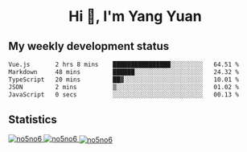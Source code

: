 <h1 align="center">Hi 👋, I'm Yang Yuan</h1>


## My weekly development status
<!--START_SECTION:waka-->

```txt
Vue.js       2 hrs 8 mins    ████████████████░░░░░░░░░   64.51 %
Markdown     48 mins         ██████░░░░░░░░░░░░░░░░░░░   24.32 %
TypeScript   20 mins         ██▓░░░░░░░░░░░░░░░░░░░░░░   10.01 %
JSON         2 mins          ▒░░░░░░░░░░░░░░░░░░░░░░░░   01.02 %
JavaScript   0 secs          ░░░░░░░░░░░░░░░░░░░░░░░░░   00.13 %
```

<!--END_SECTION:waka-->

## Statistics
<a href="https://github.com/anuraghazra/github-readme-stats">
  <img src="https://github-readme-stats.vercel.app/api/top-langs/?username=no5no6&theme=dracula" alt="no5no6">
</a>
<a href="https://github.com/anuraghazra/github-readme-stats">
  <img src="https://github-readme-stats.vercel.app/api?username=no5no6&show_icons=true&theme=dracula&line_height=40" alt="no5no6">
</a>
<a href="https://github.com/anuraghazra/github-readme-stats">
  <img align="center" src="https://github-readme-streak-stats.herokuapp.com/?user=no5no6&theme=dracula" alt="no5no6" />
</a>